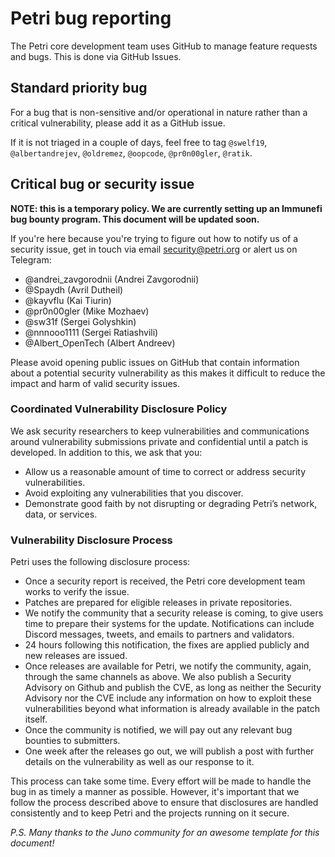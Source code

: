 # Petri bug reporting

The Petri core development team uses GitHub to manage feature requests and bugs. This is done via GitHub Issues.

## Standard priority bug

For a bug that is non-sensitive and/or operational in nature rather than a critical vulnerability, please add it as a GitHub issue.

If it is not triaged in a couple of days, feel free to tag `@swelf19`, `@albertandrejev`, `@oldremez`, `@oopcode`, `@pr0n00gler`, `@ratik`.

## Critical bug or security issue

**NOTE: this is a temporary policy. We are currently setting up an Immunefi bug bounty program. This document will be updated soon.**

If you're here because you're trying to figure out how to notify us of a security issue, get in touch via email [security@petri.org](mailto:security@petri.org) or alert us on Telegram:

- @andrei_zavgorodnii (Andrei Zavgorodnii)
- @Spaydh (Avril Dutheil)
- @kayvflu (Kai Tiurin)
- @pr0n00gler (Mike Mozhaev)
- @sw31f (Sergei Golyshkin)
- @nnnooo1111 (Sergei Ratiashvili)
- @Albert_OpenTech (Albert Andreev)

Please avoid opening public issues on GitHub that contain information about a potential security vulnerability as this makes it difficult to reduce the impact and harm of valid security issues.

### Coordinated Vulnerability Disclosure Policy

We ask security researchers to keep vulnerabilities and communications around vulnerability submissions private and confidential until a patch is developed. In addition to this, we ask that you:

- Allow us a reasonable amount of time to correct or address security vulnerabilities.
- Avoid exploiting any vulnerabilities that you discover.
- Demonstrate good faith by not disrupting or degrading Petri’s network, data, or services.

### Vulnerability Disclosure Process

Petri uses the following disclosure process:

- Once a security report is received, the Petri core development team works to verify the issue.
- Patches are prepared for eligible releases in private repositories.
- We notify the community that a security release is coming, to give users time to prepare their systems for the update. Notifications can include Discord messages, tweets, and emails to partners and validators.
- 24 hours following this notification, the fixes are applied publicly and new releases are issued.
- Once releases are available for Petri, we notify the community, again, through the same channels as above. We also publish a Security Advisory on Github and publish the CVE, as long as neither the Security Advisory nor the CVE include any information on how to exploit these vulnerabilities beyond what information is already available in the patch itself.
- Once the community is notified, we will pay out any relevant bug bounties to submitters.
- One week after the releases go out, we will publish a post with further details on the vulnerability as well as our response to it.

This process can take some time. Every effort will be made to handle the bug in as timely a manner as possible. However, it's important that we follow the process described above to ensure that disclosures are handled consistently and to keep Petri and the projects running on it secure.

*P.S. Many thanks to the Juno community for an awesome template for this document!*